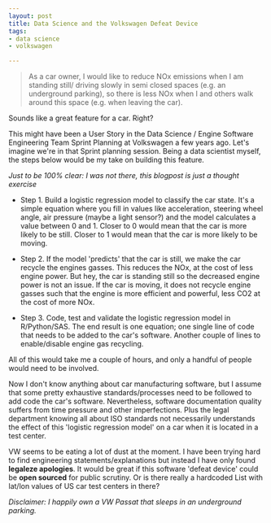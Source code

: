 ```yaml
---
layout: post
title: Data Science and the Volkswagen Defeat Device
tags:
- data science
- volkswagen

---
```



> As a car owner,
>	I would like to reduce NOx emissions when I am standing still/ driving slowly in semi closed spaces (e.g. an underground parking),
>	so there is less NOx when I and others walk around this space (e.g. when leaving the car).  

Sounds like a great feature for a car. Right?

This might have been a User Story in the Data Science / Engine Software Engineering Team Sprint Planning at Volkswagen a few years ago. Let's imagine we're in that Sprint planning session. Being a data scientist myself, the steps below would be my take on building this feature. 

*Just to be 100% clear: I was not there, this blogpost is just a thought exercise*

* Step 1. Build a logistic regression model to classify the car state. It's a simple equation where you fill in values like acceleration, steering wheel angle, air pressure (maybe a light sensor?) and the model calculates a value between 0 and 1. Closer to 0 would mean that the car is more likely to be still. Closer to 1 would mean that the car is more likely to be moving. 

* Step 2. If the model 'predicts' that the car is still, we make the car recycle the engines gasses. This reduces the NOx, at the cost of less engine power. But hey, the car is standing still so the decreased engine power is not an issue. If the car is moving, it does not recycle engine gasses such that the engine is more efficient and powerful, less CO2 at the cost of more NOx. 

* Step 3. Code, test and validate the logistic regression model in R/Python/SAS. The end result is one equation; one single line of code that needs to be added to the car's software. Another couple of lines to enable/disable engine gas recycling. 

All of this would take me a couple of hours, and only a handful of people would need to be involved. 

Now I don't know anything about car manufacturing software, but I assume that some pretty exhaustive standards/processes need to be followed to add code the car's software. Nevertheless, software documentation quality suffers from time pressure and other imperfections. Plus the legal department knowing all about ISO standards not necessarily understands the effect of this 'logistic regression model' on a car when it is located in a test center.

VW seems to be eating a lot of dust at the moment. I have been trying hard to find engineering statements/explanations but instead I have only found  **legaleze apologies**. It would be great if this software 'defeat device' could be **open sourced** for public scrutiny. Or is there really a hardcoded List with lat/lon values of US car test centers in there?



*Disclaimer: I happily own a VW Passat that sleeps in an underground parking.*
